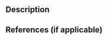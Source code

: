 ## Description
<!-- Describe this change, how it works, and the motivation behind it. -->

## References (if applicable)
<!-- Add relevant Github Issues, Discord threads, or other helpful information. -->
<!-- You can auto-close issues by putting "Fixes #XXXX" here. -->
